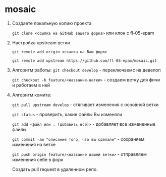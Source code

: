 # mosaic

1. Создаете локальную копию проекта 

    `git clone <ссылка на GitHub вашего форка>` или клон с fl-05-epam  

2. Настройка upstream ветки

    `git remote add origin <ccылка на Ваш форк>`
    
    `git remote add upstream https://github.com/fl-05-epam/mosaic.git`
    
3. Алгоритм работы: 
    `git checkout develop` - переключаемс на девелоп
    
    `git checkout -b feature/<название-ветки>` - создаем ветку для фичи и работаем в ней

4. Алгоритм комита: 

    `git pull upstream develop` - стягивает изменения с основной ветки
    
    `git status` - проверить, какие файлы Вы изменяли
    
    `git add <файл или . (добавить все)>` - добавляет все измененные файлы. 

    `git commit -am "описание того, что вы сделали"` - сохраняем изменения на ветке

    `git push origin feature/<название вашей ветки>` - отправляем изменения себе в форк

    Создать pull request в удаленном репо.

